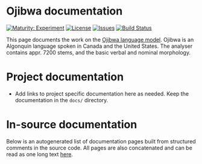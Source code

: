 # Ojibwa documentation

[![Maturity: Experiment](https://img.shields.io/badge/Maturity-Experiment-black.svg)](https://giellalt.github.io/MaturityClassification.html)
[![License](https://img.shields.io/github/license/giellalt/lang-oji)](https://github.com/giellalt/lang-oji/blob/main/LICENSE)
[![Issues](https://img.shields.io/github/issues/giellalt/lang-oji)](https://github.com/giellalt/lang-oji/issues)
[![Build Status](https://divvun-tc.giellalt.org/api/github/v1/repository/giellalt/lang-oji/main/badge.svg)](https://github.com/giellalt/lang-oji/actions)

This page documents the work on the [Ojibwa language model](http://github.com/giellalt/lang-oji). 
Ojibwa is an Algonquin language spoken in Canada and the United States.
The analyser contains appr. 7200 stems, and the basic
verbal and nominal morphology.

# Project documentation

* Add links to project specific documentation here as needed. Keep the documentation in the `docs/` directory.

# In-source documentation

Below is an autogenerated list of documentation pages built from structured comments in the source code. All pages are also concatenated and can be read as one long text [here](oji.md).
